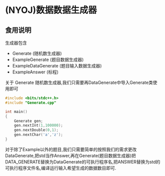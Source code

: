 # (NYOJ)数据数据生成器
## 食用说明
生成器包含
 - Generate (随机数生成器)
 - ExampleGenerate (题目数据生成器)
 - ExampleDataGenerate (题目输入数据生成器)
 - ExampleAnswer (标程)

关于 Generate 随机数生成器,我们只需要再DataGenerate中导入Generate类使用即可
```cpp
#include <bits/stdc++.h>
#include "Generate.cpp"

int main()
{
    Generate gen;
    gen.nextInt(1,100000);
    gen.nextDouble(0,1);
    gen.nextChar('a','z');
}
```

对于除了Example以外的题目,我们只需要简单的按照我们的需求更改DataGenerate,把std当作Answer,再在Generate(题目数据生成器)把DATA_GENERATE替换为DataGenerate的可执行程序名,把ANSWER替换为std的可执行程序文件名,编译运行输入希望生成的数据数目即可.